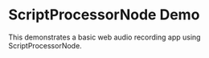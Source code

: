 # ScriptProcessorNode Demo

This demonstrates a basic web audio recording app using ScriptProcessorNode.